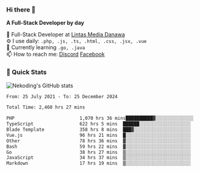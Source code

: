 ### Hi there 👋

**A Full-Stack Developer by day**

🔭 Full-Stack Developer at [Lintas Media Danawa](https://www.lintasmediadanawa.com/)  
⚙️ I use daily: `.php, .js, .ts, .html, .css, .jsx, .vue`  
🌱 Currently learning `.go, .java`  
📫 How to reach me: [Discord](https://discordapp.com/users/984448732999327766)  [Facebook](https://fb.me/tyvandi)  

### 🚀 Quick Stats  

![Nekoding's GitHub stats](https://github-readme-stats.vercel.app/api?username=nekoding&show_icons=true)

<!--START_SECTION:waka-->

```txt
From: 25 July 2021 - To: 25 December 2024

Total Time: 2,460 hrs 27 mins

PHP                        1,070 hrs 36 mins██████████▓░░░░░░░░░░░░░░   42.17 %
TypeScript                 622 hrs 5 mins  ██████░░░░░░░░░░░░░░░░░░░   24.50 %
Blade Template             358 hrs 8 mins  ███▓░░░░░░░░░░░░░░░░░░░░░   14.11 %
Vue.js                     96 hrs 21 mins  █░░░░░░░░░░░░░░░░░░░░░░░░   03.80 %
Other                      78 hrs 36 mins  ▓░░░░░░░░░░░░░░░░░░░░░░░░   03.10 %
Bash                       59 hrs 22 mins  ▓░░░░░░░░░░░░░░░░░░░░░░░░   02.34 %
Go                         38 hrs 27 mins  ▒░░░░░░░░░░░░░░░░░░░░░░░░   01.51 %
JavaScript                 34 hrs 37 mins  ▒░░░░░░░░░░░░░░░░░░░░░░░░   01.36 %
Markdown                   17 hrs 19 mins  ▒░░░░░░░░░░░░░░░░░░░░░░░░   00.68 %
```

<!--END_SECTION:waka-->

<!--
**nekoding/nekoding** is a ✨ _special_ ✨ repository because its `README.md` (this file) appears on your GitHub profile.

Here are some ideas to get you started:

- 🔭 I’m currently working on ...
- 🌱 I’m currently learning ...
- 👯 I’m looking to collaborate on ...
- 🤔 I’m looking for help with ...
- 💬 Ask me about ...
- 📫 How to reach me: ...
- 😄 Pronouns: ...
- ⚡ Fun fact: ...
-->

